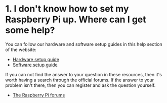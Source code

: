 # 1. I don't know how to set my Raspberry Pi up. Where can I get some help?

You can follow our hardware and software setup guides in this help section of the website:

- [Hardware setup guide](https://www.raspberrypi.org/learning/help-hardware-guide)
- [Software setup guide](https://www.raspberrypi.org/learning/help-software-guide)

If you can not find the answer to your question in these resources, then it's worth having a search through the official forums. If the answer to your problem isn't there, then you can register and ask the question yourself.

- [The Raspberry Pi forums](https://www.raspberrypi.org/forums/)
